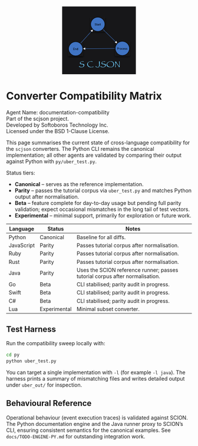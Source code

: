 <p align="center"><img src="../scjson.png" alt="scjson logo" width="200"/></p>

# Converter Compatibility Matrix

Agent Name: documentation-compatibility  
Part of the scjson project.  
Developed by Softoboros Technology Inc.  
Licensed under the BSD 1-Clause License.

This page summarises the current state of cross-language compatibility for the
`scjson` converters. The Python CLI remains the canonical implementation; all
other agents are validated by comparing their output against Python with
`py/uber_test.py`.

Status tiers:

- **Canonical** – serves as the reference implementation.
- **Parity** – passes the tutorial corpus via `uber_test.py` and matches Python
  output after normalisation.
- **Beta** – feature complete for day-to-day usage but pending full parity
  validation; expect occasional mismatches in the long tail of test vectors.
- **Experimental** – minimal support, primarily for exploration or future work.

| Language | Status | Notes |
|----------|--------|-------|
| Python | Canonical | Baseline for all diffs. |
| JavaScript | Parity | Passes tutorial corpus after normalisation. |
| Ruby | Parity | Passes tutorial corpus after normalisation. |
| Rust | Parity | Passes tutorial corpus after normalisation. |
| Java | Parity | Uses the SCION reference runner; passes tutorial corpus after normalisation. |
| Go | Beta | CLI stabilised; parity audit in progress. |
| Swift | Beta | CLI stabilised; parity audit in progress. |
| C# | Beta | CLI stabilised; parity audit in progress. |
| Lua | Experimental | Minimal subset converter. |

## Test Harness

Run the compatibility sweep locally with:

```bash
cd py
python uber_test.py
```

You can target a single implementation with `-l` (for example `-l java`). The
harness prints a summary of mismatching files and writes detailed output under
`uber_out/` for inspection.

## Behavioural Reference

Operational behaviour (event execution traces) is validated against SCION. The
Python documentation engine and the Java runner proxy to SCION’s CLI, ensuring
consistent semantics for the canonical examples. See `docs/TODO-ENGINE-PY.md`
for outstanding integration work.
